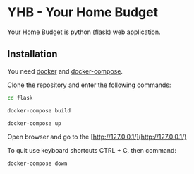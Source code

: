 # YHB - Your Home Budget

Your Home Budget is python (flask) web application.

## Installation

You need [docker](https://docs.docker.com/get-docker/) and [docker-compose](https://docs.docker.com/compose/install/).

Clone the repository and enter the following commands:
```bash
cd flask
```
```bash
docker-compose build
```
```bash
docker-compose up
```

Open browser and go to the [http://127.0.0.1/](http://127.0.0.1/)

To quit use keyboard shortcuts CTRL + C, then command:
```bash
docker-compose down
```